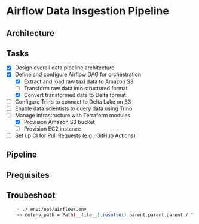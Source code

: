 # Airflow Data Insgestion Pipeline

## Architecture

## Tasks
- [x] Design overall data pipeline architecture
- [x] Define and configure Airflow DAG for orchestration
    - [x] Extract and load raw taxi data to Amazon S3
    - [ ] Transform raw data into structured format
    - [x] Convert transformed data to Delta format
- [ ] Configure Trino to connect to Delta Lake on S3
- [ ] Enable data scientists to query data using Trino
- [ ] Manage infrastructure with Terraform modules
    - [x] Provision Amazon S3 bucket
    - [ ] Provision EC2 instance
- [ ] Set up CI for Pull Requests (e.g., GitHub Actions)

## Pipeline

## Prequisites

## Troubeshoot

```bash
    - ./.env:/opt/airflow/.env
    ~> dotenv_path = Path(__file__).resolve().parent.parent.parent / ".env"
```